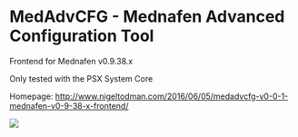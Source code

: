 # MedAdvCFG - Mednafen Advanced Configuration Tool

Frontend for Mednafen v0.9.38.x

Only tested with the PSX System Core

Homepage: http://www.nigeltodman.com/2016/06/05/medadvcfg-v0-0-1-mednafen-v0-9-38-x-frontend/

<img src="https://i.gyazo.com/83a08ba1e91b09e60709b7a5fd9c2548.png">
